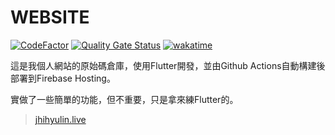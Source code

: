 # WEBSITE

[![CodeFactor](https://www.codefactor.io/repository/github/jhihyulin/website/badge)](https://www.codefactor.io/repository/github/jhihyulin/website)
[![Quality Gate Status](https://sonarcloud.io/api/project_badges/measure?project=jhihyulin_WEBSITE&metric=alert_status)](https://sonarcloud.io/summary/new_code?id=jhihyulin_WEBSITE)
[![wakatime](https://wakatime.com/badge/user/2d272511-3d9b-476f-bb65-06e47ab8dffb/project/da86576e-fbf9-4bd3-bbb8-4c8ecb320a99.svg)](https://wakatime.com/badge/user/2d272511-3d9b-476f-bb65-06e47ab8dffb/project/da86576e-fbf9-4bd3-bbb8-4c8ecb320a99)

這是我個人網站的原始碼倉庫，使用Flutter開發，並由Github Actions自動構建後部署到Firebase Hosting。

實做了一些簡單的功能，但不重要，只是拿來練Flutter的。

> [jhihyulin.live](https://jhihyulin.live)
